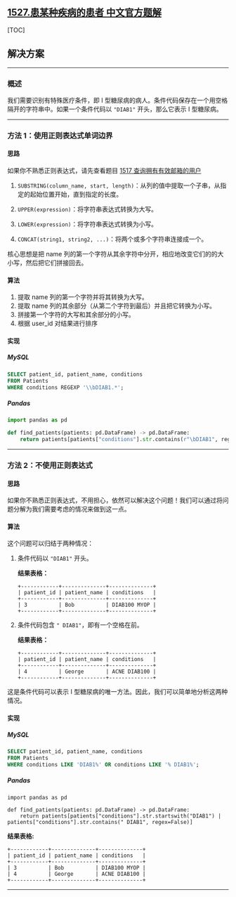 ## [1527.患某种疾病的患者 中文官方题解](https://leetcode.cn/problems/patients-with-a-condition/solutions/100000/huan-mou-chong-ji-bing-de-huan-zhe-by-le-7i52)
[TOC]

## 解决方案

---

### 概述

我们需要识别有特殊医疗条件，即 I 型糖尿病的病人。条件代码保存在一个用空格隔开的字符串中。如果一个条件代码以 `"DIAB1"` 开头，那么它表示 I 型糖尿病。

---

### 方法 1：使用正则表达式单词边界

#### 思路

如果你不熟悉正则表达式，请先查看题目 [1517 查询拥有有效邮箱的用户](https://leetcode.cn/problems/find-users-with-valid-e-mails/)

1. `SUBSTRING(column_name, start, length)`：从列的值中提取一个子串，从指定的起始位置开始，直到指定的长度。

2. `UPPER(expression)`：将字符串表达式转换为大写。

3. `LOWER(expression)`：将字符串表达式转换为小写。

4. `CONCAT(string1, string2, ...)`：将两个或多个字符串连接成一个。

核心思想是把 name 列的第一个字符从其余字符中分开，相应地改变它们的的大小写，然后把它们拼接回去。

#### 算法

1. 提取 name 列的第一个字符并将其转换为大写。
2. 提取 name 列的其余部分（从第二个字符到最后）并且把它转换为小写。
3. 拼接第一个字符的大写和其余部分的小写。
4. 根据 user_id 对结果进行排序

#### 实现

##### MySQL

```Sql
SELECT patient_id, patient_name, conditions
FROM Patients
WHERE conditions REGEXP '\\bDIAB1.*';
```

##### Pandas

```Python
import pandas as pd

def find_patients(patients: pd.DataFrame) -> pd.DataFrame:
    return patients[patients["conditions"].str.contains(r"\bDIAB1", regex=True)]
```

---

### 方法 2：不使用正则表达式

#### 思路

如果你不熟悉正则表达式，不用担心，依然可以解决这个问题！我们可以通过将问题分解为我们需要考虑的情况来做到这一点。

#### 算法

这个问题可以归结于两种情况：

1. 条件代码以 `"DIAB1"` 开头。

    **结果表格：**

    ```
    +------------+--------------+--------------+
    | patient_id | patient_name | conditions   |
    +------------+--------------+--------------+
    | 3          | Bob          | DIAB100 MYOP |
    +------------+--------------+--------------+
    ```

1. 条件代码包含 `" DIAB1"`，即有一个空格在前。

    **结果表格：**

    ```
    +------------+--------------+--------------+
    | patient_id | patient_name | conditions   |
    +------------+--------------+--------------+
    | 4          | George       | ACNE DIAB100 | 
    +------------+--------------+--------------+
    ```

这是条件代码可以表示 I 型糖尿病的唯一方法。因此，我们可以简单地分析这两种情况。

#### 实现

##### MySQL

```Sql
SELECT patient_id, patient_name, conditions
FROM Patients
WHERE conditions LIKE 'DIAB1%' OR conditions LIKE '% DIAB1%';
```

##### Pandas

```Python3
import pandas as pd

def find_patients(patients: pd.DataFrame) -> pd.DataFrame:
    return patients[patients["conditions"].str.startswith("DIAB1") | patients["conditions"].str.contains(" DIAB1", regex=False)]
```

**结果表格:**

```
+------------+--------------+--------------+
| patient_id | patient_name | conditions   |
+------------+--------------+--------------+
| 3          | Bob          | DIAB100 MYOP |
| 4          | George       | ACNE DIAB100 | 
+------------+--------------+--------------+
```

---